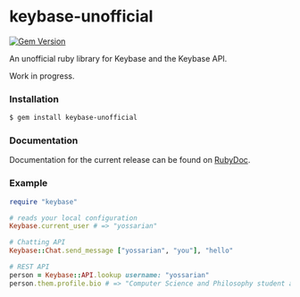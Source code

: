 keybase-unofficial
==================

[![Gem Version](https://badge.fury.io/rb/keybase-unofficial.svg)](https://badge.fury.io/rb/keybase-unofficial)

An unofficial ruby library for Keybase and the Keybase API.

Work in progress.

### Installation

```bash
$ gem install keybase-unofficial
```

### Documentation

Documentation for the current release can be found on
[RubyDoc](http://www.rubydoc.info/gems/keybase-unofficial/).

### Example

```ruby
require "keybase"

# reads your local configuration
Keybase.current_user # => "yossarian"

# Chatting API
Keybase::Chat.send_message ["yossarian", "you"], "hello"

# REST API
person = Keybase::API.lookup username: "yossarian"
person.them.profile.bio # => "Computer Science and Philosophy student at the University of Maryland, College Park.\n"
```
